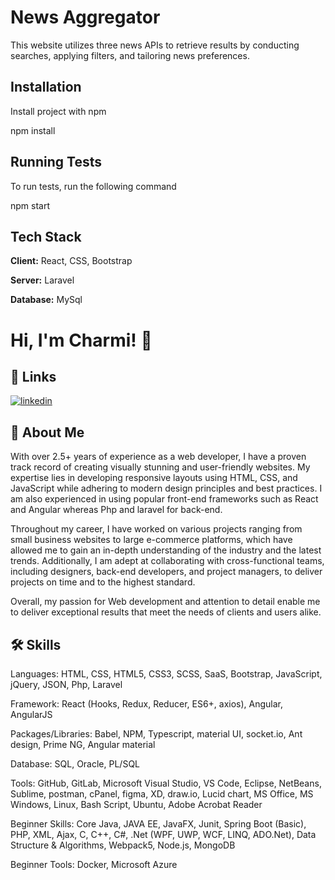 
# News Aggregator

This website utilizes three news APIs to retrieve results by conducting searches, applying filters, and tailoring news preferences.

## Installation

Install project with npm

  npm install
  
## Running Tests

To run tests, run the following command

  npm start



## Tech Stack

**Client:** React, CSS, Bootstrap

**Server:** Laravel

**Database:** MySql


# Hi, I'm Charmi! 👋


## 🔗 Links
[![linkedin](https://img.shields.io/badge/linkedin-0A66C2?style=for-the-badge&logo=linkedin&logoColor=white)](https://www.linkedin.com/in/charmi-surati)



## 🚀 About Me
With over 2.5+ years of experience as a web developer, I have a proven track record of creating visually stunning and user-friendly websites. My expertise lies in developing responsive layouts using HTML, CSS, and JavaScript while adhering to modern design principles and best practices. I am also experienced in using popular front-end frameworks such as React and Angular whereas Php and laravel for back-end.

Throughout my career, I have worked on various projects ranging from small business websites to large e-commerce platforms, which have allowed me to gain an in-depth understanding of the industry and the latest trends. Additionally, I am adept at collaborating with cross-functional teams, including designers, back-end developers, and project managers, to deliver projects on time and to the highest standard.

Overall, my passion for Web development and attention to detail enable me to deliver exceptional results that meet the needs of clients and users alike.

## 🛠 Skills
Languages: HTML, CSS, HTML5, CSS3, SCSS, SaaS, Bootstrap, JavaScript, jQuery, JSON, Php, Laravel

Framework: React (Hooks, Redux, Reducer, ES6+, axios), Angular, AngularJS

Packages/Libraries: Babel, NPM, Typescript, material UI, socket.io, Ant design, Prime NG, Angular 
material

Database: SQL, Oracle, PL/SQL

Tools: GitHub, GitLab, Microsoft Visual Studio, VS Code, Eclipse, NetBeans, Sublime, postman, cPanel, 
figma, XD, draw.io, Lucid chart, MS Office, MS Windows, Linux, Bash Script, Ubuntu, Adobe Acrobat 
Reader

Beginner Skills: Core Java, JAVA EE, JavaFX, Junit, Spring Boot (Basic), PHP, XML, Ajax, C, C++, C#, 
.Net (WPF, UWP, WCF, LINQ, ADO.Net), Data Structure & Algorithms, Webpack5, Node.js, MongoDB

Beginner Tools: Docker, Microsoft Azure

